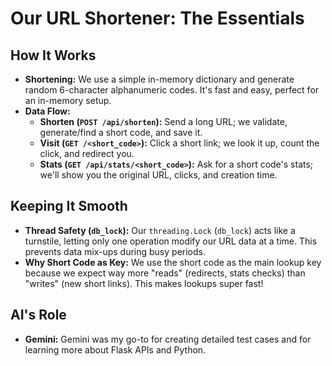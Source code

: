 # Our URL Shortener: The Essentials

## How It Works
* **Shortening:** We use a simple in-memory dictionary and generate random 6-character alphanumeric codes. It's fast and easy, perfect for an in-memory setup.
* **Data Flow:**
    * **Shorten (`POST /api/shorten`):** Send a long URL; we validate, generate/find a short code, and save it.
    * **Visit (`GET /<short_code>`):** Click a short link; we look it up, count the click, and redirect you.
    * **Stats (`GET /api/stats/<short_code>`):** Ask for a short code's stats; we'll show you the original URL, clicks, and creation time.

## Keeping It Smooth
* **Thread Safety (`db_lock`):** Our `threading.Lock` (`db_lock`) acts like a turnstile, letting only one operation modify our URL data at a time. This prevents data mix-ups during busy periods.
* **Why Short Code as Key:** We use the short code as the main lookup key because we expect way more "reads" (redirects, stats checks) than "writes" (new short links). This makes lookups super fast!

## AI's Role
* **Gemini:** Gemini was my go-to for creating detailed test cases and for learning more about Flask APIs and Python.
